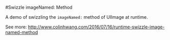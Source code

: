 #Swizzle imageNamed: Method 

A demo of swizzling the `imageNamed:` method of UIImage at runtime.

See more: http://www.colinhwang.com/2016/07/16/runtime-swizzle-image-named-method
